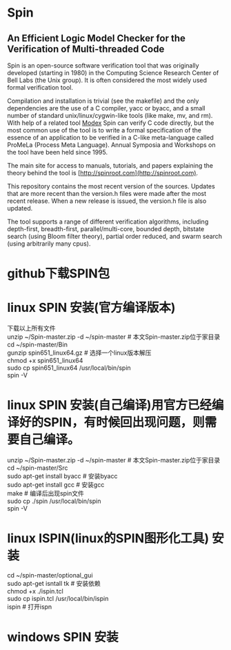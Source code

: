 # Spin
## An Efficient Logic Model Checker for the Verification of Multi-threaded Code

Spin is an open-source software verification tool that was originally
developed (starting in 1980) in the Computing Science Research Center of Bell Labs
(the Unix group). It is often considered the most widely used formal verification tool.

Compilation and installation is trivial (see the makefile) and the only dependencies
are the use of a C compiler, yacc or byacc, and a small number of standard
unix/linux/cygwin-like tools (like make, mv, and rm). With help of a related tool
[Modex](http://spinroot.com/modex) Spin can verify C code directly, but the most
common use of the tool is to write a formal specification of the essence of an
application to be verified in a C-like meta-language called ProMeLa (Process Meta
Language). Annual Symposia and Workshops on the tool have been held since 1995.

The main site for access to manuals, tutorials, and papers explaining the theory
behind the tool is [http://spinroot.com](http://spinroot.com).

This repository contains the most recent version of the sources. Updates that are more
recent than the version.h files were made after the most recent release. When a new
release is issued, the version.h file is also updated.

The tool supports a range of different verification algorithms, including depth-first,
breadth-first, parallel/multi-core, bounded depth, bitstate search (using Bloom filter
theory), partial order reduced, and swarm search (using arbitrarily many cpus).

# github下载SPIN包
# linux SPIN 安装(官方编译版本)  
下载以上所有文件  
unzip ~/Spin-master.zip  -d ~/spin-master   # 本文Spin-master.zip位于家目录  
cd ~/spin-master/Bin  
gunzip spin651_linux64.gz   # 选择一个linux版本解压  
chmod +x spin651_linux64  
sudo cp spin651_linux64 /usr/local/bin/spin  
spin -V  

# linux SPIN 安装(自己编译)用官方已经编译好的SPIN，有时候回出现问题，则需要自己编译。

unzip ~/Spin-master.zip  -d ~/spin-master   # 本文Spin-master.zip位于家目录  
cd ~/spin-master/Src  
sudo apt-get install byacc   # 安装byacc  
sudo apt-get install gcc   # 安装gcc  
make   # 编译后出现spin文件  
sudo cp ./spin /usr/local/bin/spin  
spin -V  

# linux ISPIN(linux的SPIN图形化工具) 安装

cd ~/spin-master/optional_gui  
sudo apt-get isntall tk   # 安装依赖  
chmod +x ./ispin.tcl  
sudo cp ispin.tcl /usr/local/bin/ispin  
ispin   # 打开ispn   

#  windows SPIN 安装
